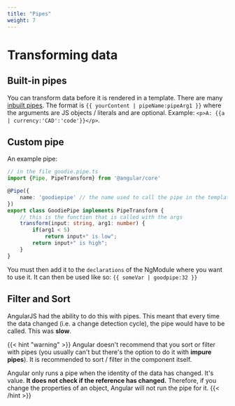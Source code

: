 ```yaml
---
title: "Pipes"
weight: 7
---
```

# Transforming data

## Built-in pipes
You can transform data before it is rendered in a template. There are many [inbuilt pipes](https://angular.io/api/common#pipes). The format is `{{ yourContent | pipeName:pipeArg1 }}` where the arguments are JS objects / literals and are optional. Example: `<p>A: {{a | currency:'CAD':'code'}}</p>`.

## Custom pipe
An example pipe:
```ts
// in the file goodie.pipe.ts
import {Pipe, PipeTransform} from '@angular/core'

@Pipe({
    name: 'goodiepipe' // the name used to call the pipe in the template
})
export class GoodiePipe implements PipeTransform {
    // this is the function that is called with the args
    transform(input: string, arg1: number) {
        if(arg1 < 5)
            return input+" is low";
        return input+" is high";
    }
}
```
You must then add it to the `declarations` of the NgModule where you want to use it. It can then be used like so: `{{ someVar | goodpipe:32 }}`

## Filter and Sort
AngularJS had the ability to do this with pipes. This meant that every time the data changed (i.e. a change detection cycle), the pipe would have to be called. This was **slow**.

{{< hint "warning" >}}
Angular doesn't recommend that you sort or filter with pipes (you usually can't but there's the option to do it with **impure pipes**). It is recommended to sort / filter in the component itself.

Angular only runs a pipe when the identity of the data has changed. It's value. **It does not check if the reference has changed.** Therefore, if you change the properties of an object, Angular will not run the pipe for it.
{{< /hint >}}